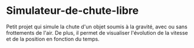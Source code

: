 # Simulateur-de-chute-libre
Petit projet qui simule la chute d'un objet soumis à la gravité, avec ou sans frottements de l'air. De plus, il permet de visualiser l'évolution de la vitesse et de la position en fonction du temps.
